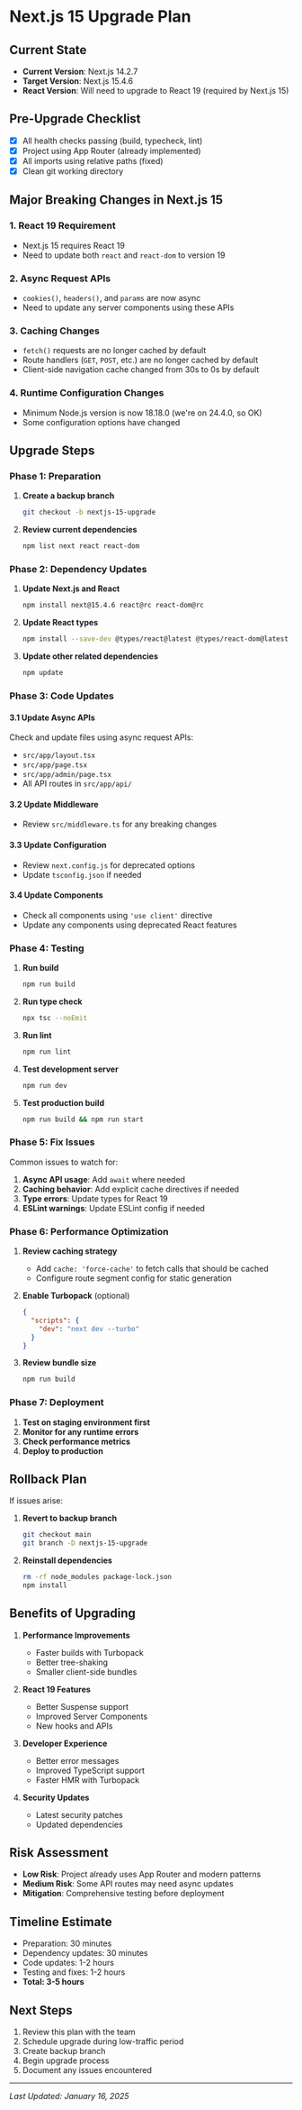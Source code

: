# Next.js 15 Upgrade Plan

## Current State
- **Current Version**: Next.js 14.2.7
- **Target Version**: Next.js 15.4.6
- **React Version**: Will need to upgrade to React 19 (required by Next.js 15)

## Pre-Upgrade Checklist
- [x] All health checks passing (build, typecheck, lint)
- [x] Project using App Router (already implemented)
- [x] All imports using relative paths (fixed)
- [x] Clean git working directory

## Major Breaking Changes in Next.js 15

### 1. React 19 Requirement
- Next.js 15 requires React 19
- Need to update both `react` and `react-dom` to version 19

### 2. Async Request APIs
- `cookies()`, `headers()`, and `params` are now async
- Need to update any server components using these APIs

### 3. Caching Changes
- `fetch()` requests are no longer cached by default
- Route handlers (`GET`, `POST`, etc.) are no longer cached by default
- Client-side navigation cache changed from 30s to 0s by default

### 4. Runtime Configuration Changes
- Minimum Node.js version is now 18.18.0 (we're on 24.4.0, so OK)
- Some configuration options have changed

## Upgrade Steps

### Phase 1: Preparation
1. **Create a backup branch**
   ```bash
   git checkout -b nextjs-15-upgrade
   ```

2. **Review current dependencies**
   ```bash
   npm list next react react-dom
   ```

### Phase 2: Dependency Updates
1. **Update Next.js and React**
   ```bash
   npm install next@15.4.6 react@rc react-dom@rc
   ```

2. **Update React types**
   ```bash
   npm install --save-dev @types/react@latest @types/react-dom@latest
   ```

3. **Update other related dependencies**
   ```bash
   npm update
   ```

### Phase 3: Code Updates

#### 3.1 Update Async APIs
Check and update files using async request APIs:
- `src/app/layout.tsx`
- `src/app/page.tsx`
- `src/app/admin/page.tsx`
- All API routes in `src/app/api/`

#### 3.2 Update Middleware
- Review `src/middleware.ts` for any breaking changes

#### 3.3 Update Configuration
- Review `next.config.js` for deprecated options
- Update `tsconfig.json` if needed

#### 3.4 Update Components
- Check all components using `'use client'` directive
- Update any components using deprecated React features

### Phase 4: Testing

1. **Run build**
   ```bash
   npm run build
   ```

2. **Run type check**
   ```bash
   npx tsc --noEmit
   ```

3. **Run lint**
   ```bash
   npm run lint
   ```

4. **Test development server**
   ```bash
   npm run dev
   ```

5. **Test production build**
   ```bash
   npm run build && npm run start
   ```

### Phase 5: Fix Issues

Common issues to watch for:
1. **Async API usage**: Add `await` where needed
2. **Caching behavior**: Add explicit cache directives if needed
3. **Type errors**: Update types for React 19
4. **ESLint warnings**: Update ESLint config if needed

### Phase 6: Performance Optimization

1. **Review caching strategy**
   - Add `cache: 'force-cache'` to fetch calls that should be cached
   - Configure route segment config for static generation

2. **Enable Turbopack** (optional)
   ```json
   {
     "scripts": {
       "dev": "next dev --turbo"
     }
   }
   ```

3. **Review bundle size**
   ```bash
   npm run build
   ```

### Phase 7: Deployment

1. **Test on staging environment first**
2. **Monitor for any runtime errors**
3. **Check performance metrics**
4. **Deploy to production**

## Rollback Plan

If issues arise:
1. **Revert to backup branch**
   ```bash
   git checkout main
   git branch -D nextjs-15-upgrade
   ```

2. **Reinstall dependencies**
   ```bash
   rm -rf node_modules package-lock.json
   npm install
   ```

## Benefits of Upgrading

1. **Performance Improvements**
   - Faster builds with Turbopack
   - Better tree-shaking
   - Smaller client-side bundles

2. **React 19 Features**
   - Better Suspense support
   - Improved Server Components
   - New hooks and APIs

3. **Developer Experience**
   - Better error messages
   - Improved TypeScript support
   - Faster HMR with Turbopack

4. **Security Updates**
   - Latest security patches
   - Updated dependencies

## Risk Assessment

- **Low Risk**: Project already uses App Router and modern patterns
- **Medium Risk**: Some API routes may need async updates
- **Mitigation**: Comprehensive testing before deployment

## Timeline Estimate

- Preparation: 30 minutes
- Dependency updates: 30 minutes
- Code updates: 1-2 hours
- Testing and fixes: 1-2 hours
- **Total: 3-5 hours**

## Next Steps

1. Review this plan with the team
2. Schedule upgrade during low-traffic period
3. Create backup branch
4. Begin upgrade process
5. Document any issues encountered

---

*Last Updated: January 16, 2025*